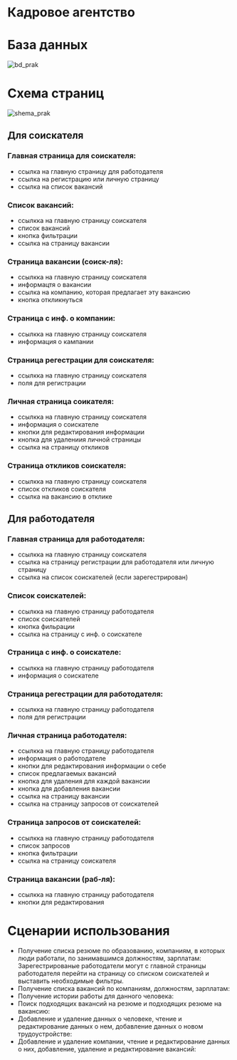 # Кадровое агентство
# База данных

![bd_prak](https://user-images.githubusercontent.com/121457645/221985624-a99afbd9-d784-4f53-bfff-5654c3619398.svg)

# Схема страниц
![shema_prak](https://user-images.githubusercontent.com/121457645/221991869-37cb647f-f925-482e-abaa-7ce5ba403499.svg)

## Для соискателя
### Главная страница для соискателя:
  - ссылка на главную страницу для работодателя
  - ссылка на регистрацию или личную страницу
  - ссылка на список вакансий
### Список вакансий:
  - ссылкка на главную страницу соискателя
  - список вакансий
  - кнопка фильтрации
  - ссылка на страницу вакансии
### Страница вакансии (соиск-ля):
  - ссылкка на главную страницу соискателя
  - информацтя о вакансии
  - ссылка на компанию, которая предлагает эту вакансию
  - кнопка откликнуться
### Страница с инф. о компании:
  - ссылкка на главную страницу соискателя
  - информация о кампании
### Страница регестрации для соискателя:
  - ссылкка на главную страницу соискателя
  - поля для регистрации
### Личная страница соикателя:
  - ссылкка на главную страницу соискателя
  - информация о соискателе
  - кнопки для редактирования информации
  - кнопка для удалениия личной страницы
  - ссылка на страницу откликов
### Страница откликов соискателя:
  - ссылкка на главную страницу соискателя
  - список откликов соискателя
  - ссылка на вакансию в отклике
 
## Для работодателя
### Главная страница для работодателя:
  - ссылкка на главную страницу соискателя
  - ссылка на страницу регистрации для работодателя или личную страницу
  - ссылка на список соискателей (если зарегестрирован)
### Список соискателей:
  - ссылкка на главную страницу работодателя
  - список соискателей
  - кнопка фильрации
  - ссылка на страницу с инф. о соискателе
### Страница с инф. о соискателе:
  - ссылкка на главную страницу работодателя
  - информация о соискателе
### Страница регестрации для работодателя:
  - ссылкка на главную страницу работодателя
  - поля для регистрации
### Личная страница работодателя:
  - ссылкка на главную страницу работодателя
  - информация о работодателе
  - кнопки для редактирования информации о себе
  - список предлагаемых вакансий
  - кнопка для удаления для каждой вакансии
  - кнопка для добавления вакансии
  - ссылка на страницу вакансии
  - ссылка на страницу запросов от соискателей
### Страница запросов от соискателей:
  - ссылкка на главную страницу работодателя
  - список запросов
  - кнопка фильтрации
  - ссылка на страницу соискателя
### Страница вакансии (раб-ля):
  - ссылкка на главную страницу работодателя
  - кнопки для редактирования

# Сценарии использования
- Получение списка резюме по образованию, компаниям, в которых люди работали, по занимавшимся должностям, зарплатам:
Зарегестрированые работодатели могут с главной страницы работодателя перейти на страницу со списком соискателей и выставить необходимые фильтры.
- Получение списка вакансий по компаниям, должностям, зарплатам:
- Получение истории работы для данного человека:
- Поиск подходящих вакансий на резюме и подходящих резюме на вакансию:
- Добавление и удаление данных о человеке, чтение и редактирование данных о нем, добавление данных о новом трудоустройстве:
- Добавление и удаление компании, чтение и редактирование данных о них, добавление, удаление и редактирование вакансий:
